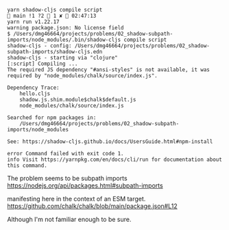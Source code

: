 

```
yarn shadow-cljs compile script                                                   main !1 ?2  1 ✘  02:47:13
yarn run v1.22.17
warning package.json: No license field
$ /Users/dmg46664/projects/problems/02_shadow-subpath-imports/node_modules/.bin/shadow-cljs compile script
shadow-cljs - config: /Users/dmg46664/projects/problems/02_shadow-subpath-imports/shadow-cljs.edn
shadow-cljs - starting via "clojure"
[:script] Compiling ...
The required JS dependency "#ansi-styles" is not available, it was required by "node_modules/chalk/source/index.js".

Dependency Trace:
	hello.cljs
	shadow.js.shim.module$chalk$default.js
	node_modules/chalk/source/index.js

Searched for npm packages in:
	/Users/dmg46664/projects/problems/02_shadow-subpath-imports/node_modules

See: https://shadow-cljs.github.io/docs/UsersGuide.html#npm-install

error Command failed with exit code 1.
info Visit https://yarnpkg.com/en/docs/cli/run for documentation about this command.
```

The problem seems to be subpath imports
https://nodejs.org/api/packages.html#subpath-imports

manifesting here in the context of an ESM target.
https://github.com/chalk/chalk/blob/main/package.json#L12

Although I'm not familiar enough to be sure.
